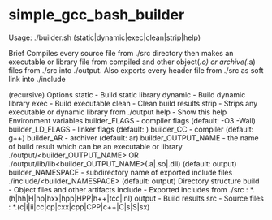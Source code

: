 # simple_gcc_bash_builder

Usage: ./builder.sh (static|dynamic|exec|clean|strip|help)

Brief
	Compiles every source file from ./src directory then makes an executable or library file 
	from compiled and other object(*.o) or archive(*.a) files from ./src into ./output.
	Also exports every header file from ./src as soft link into ./include

(recursive)
	Options
	static			- Build static library
	dynamic			- Build dynamic library
	exec			- Build executable
	clean			- Clean build results
	strip			- Strips any executable or dynamic library from ./output
	help			- Show this help
Environment variables
	builder_FLAGS		- compiler flags (default: -O3 -Wall)
	builder_LD_FLAGS	- linker flags   (default: )
	builder_CC		- compiler       (default: g++)
	builder_AR		- archiver       (default: ar)
	builder_OUTPUT_NAME	- the name of build result which can be an executable or library
				  ./output/<builder_OUTPUT_NAME> OR ./output/lib/lib<builder_OUTPUT_NAME>(.a|.so|.dll)
				  (default: output)
	builder_NAMESPACE	- subdirectory name of exported include files
				  ./include/<builder_NAMESPACE>
				  (default: output)
Directory structure
	build			- Object files and other artifacts
	include			- Exported includes from ./src : *.(h|hh|H|hp|hxx|hpp|HPP|h++|tcc|inl)
	output			- Build results
	src			- Source files : *.(c|i|ii|cc|cp|cxx|cpp|CPP|c++|C|s|S|sx)

